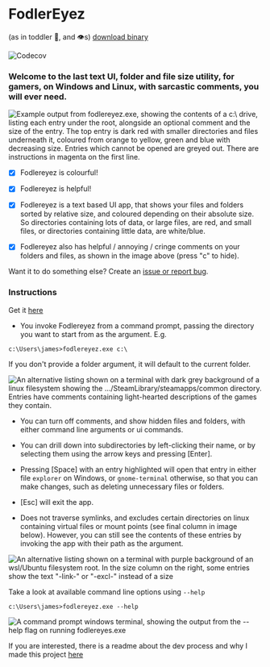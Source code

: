 # FodlerEyez

(as in toddler :baby:, and :eye:s)
[download binary](https://github.com/jayber/fodlereyez/releases/latest)

![Codecov](https://img.shields.io/codecov/c/github/jayber/fodlereyez)

### Welcome to the last text UI, folder and file size utility, for gamers, on Windows and Linux, with sarcastic comments, you will ever need.

![Example output from fodlereyez.exe, showing the contents of a c:\ drive, listing each
entry under the root, alongside an optional comment and the size of the entry. The top
entry is dark red with smaller directories and files underneath it, coloured from orange to
yellow, green and blue with decreasing size. Entries which cannot be opened are greyed out.
There are instructions in magenta on the first line.](demo1.png)

- [x] Fodlereyez is colourful!

- [x] Fodlereyez is helpful!

- [x] Fodlereyez is a text based UI app, that shows your files and folders sorted by relative size,
  and coloured depending on their absolute size. So directories containing lots of data, or large
  files, are red, and small files, or directories containing little data, are white/blue.

- [x] Fodlereyez also has helpful / annoying / cringe comments on your folders and files, as
  shown in the image above (press "c" to hide).

Want it to do something else? Create
an [issue or report  bug](https://github.com/jayber/fodlereyez/issues).

### Instructions

Get it [here](https://github.com/jayber/fodlereyez/releases/latest)

* You invoke Fodlereyez from a command prompt, passing the directory you want to start from as the
  argument. E.g.

```
c:\Users\james>fodlereyez.exe c:\
```

If you don't provide a folder argument, it will default to the current folder.

![An alternative listing shown on a terminal with dark grey background of a linux filesystem
showing the .../SteamLibrary/steamapps/common directory. Entries have comments containing
light-hearted descriptions of the games they contain.](demo4.png)

* You can turn off comments, and show hidden files and folders, with either command line arguments
  or ui commands.

* You can drill down into subdirectories by left-clicking their name, or by selecting them using
  the arrow keys and pressing [Enter].

* Pressing [Space] with an entry highlighted will open that entry in either file `explorer` on
  Windows, or `gnome-terminal` otherwise, so that you can
  make changes, such as deleting unnecessary files or folders.

* [Esc] will exit the app.

* Does not traverse symlinks, and excludes certain directories on linux containing virtual files
  or mount points (see final column in image below). However, you can still see the contents of
  these entries by invoking the app with their path as the argument.

![An alternative listing shown on a terminal with purple background of an wsl/Ubuntu filesystem
root. In the size column on the right, some entries show the text "-link-" or "-excl-" instead of
a size](demo2.png)

Take a look at available command line options using `--help`

```
c:\Users\james>fodlereyez.exe --help
```

![A command prompt windows terminal, showing the output from the --help flag on running
fodlereyes.exe](demo3.png)

If you are interested, there is a readme about the dev process and why I made this project
[here](DEV_README.md)
